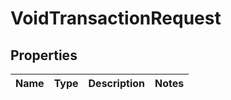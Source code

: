 
# VoidTransactionRequest

## Properties
Name | Type | Description | Notes
------------ | ------------- | ------------- | -------------



